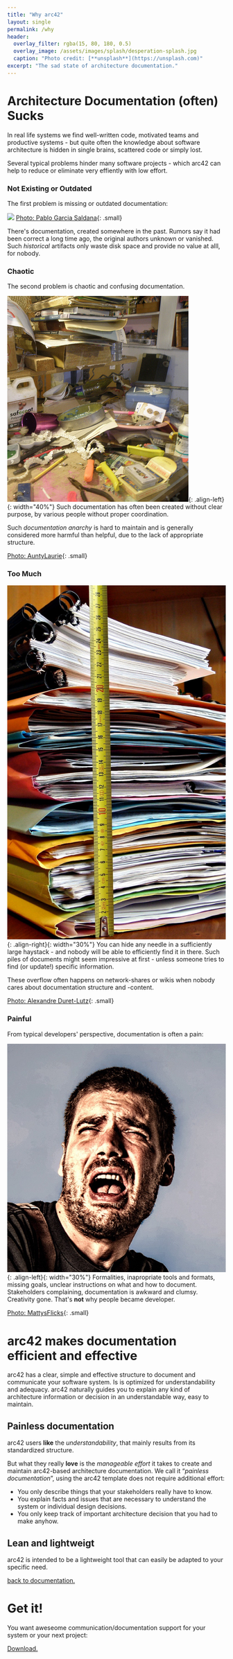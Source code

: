 ```yaml
---
title: "Why arc42"
layout: single
permalink: /why
header:
  overlay_filter: rgba(15, 80, 180, 0.5)
  overlay_image: /assets/images/splash/desperation-splash.jpg
  caption: "Photo credit: [**unsplash**](https://unsplash.com)"
excerpt: "The sad state of architecture documentation."
---
```


# Architecture Documentation (often) Sucks

In real life systems we find well-written code, motivated teams
and productive systems - but quite often the knowledge
about software architecture is hidden in single brains, scattered code
or simply lost.

Several typical problems hinder many software projects - which
arc42 can help to reduce or eliminate very effiently with low effort.

### Not Existing or Outdated
The first problem is missing or outdated documentation:

![](/assets/images/desert-junk.jpg)
[Photo: Pablo Garcia Saldana](https://unsplash.com/photos/I9qoPr82Csg){: .small}

There's documentation, created somewhere in the past. Rumors say it had been
correct a long time ago, the original authors unknown or vanished. Such _historical_
artifacts only waste disk space and provide no value at alll, for nobody.



### Chaotic
The second problem is chaotic and confusing documentation.

![](/assets/images/chaotic-desk.jpg){: .align-left}{: width="40%"}
Such documentation has often been created without clear purpose,
by various people without proper coordination.

Such _documentation anarchy_ is hard to maintain and is generally considered
more harmful than helpful, due to the lack of appropriate structure.

[Photo: AuntyLaurie](https://www.flickr.com/photos/auntylaurie/8239863846/){: .small}


### Too Much

![](/assets/images/document-pile.jpg){: .align-right}{: width="30%"}
You can hide any needle in a sufficiently large haystack - and nobody will
be able to efficiently find it in there.
Such piles of documents might seem impressive at first - unless someone tries
to find (or update!) specific information.

These overflow often happens on network-shares or wikis when nobody
cares about documentation structure and -content.

[Photo: Alexandre Duret-Lutz](https://www.flickr.com/photos/gadl/320300354/){: .small}


### Painful

From typical developers' perspective, documentation is often a pain:

![](/assets/images/painful.jpg){: .align-left}{: width="30%"}
Formalities, inapropriate tools and formats, missing goals,
unclear instructions on what and how to document. Stakeholders complaining,
documentation is awkward and clumsy. Creativity gone. That's **not** why people became developer.  

[Photo: MattysFlicks](https://www.flickr.com/photos/68397968@N07/9933927445/){: .small}


# arc42 makes documentation efficient and effective

arc42 has a clear, simple and effective structure to document and
communicate your software system. Is is optimized for understandability
and adequacy. arc42 naturally guides you to explain any kind of
architecture information or decision in an understandable way,
easy to maintain.


## Painless documentation

arc42 users **like** the _understandability_, that mainly results from its standardized
  structure.

But what they really **love** is the _manageable effort_ it takes to create and
maintain arc42-based architecture documentation. We call it “_painless documentation_”,
using the arc42 template does not require additional effort:

*	You only describe things that your stakeholders really have to know.
*	You explain facts and issues that are necessary to understand the system or
individual design decisions.
*	You only keep track of important architecture decision that you had to
make anyhow.

## Lean and lightweigt

arc42 is intended to be a lightweight tool that can easily be adapted to
your specific need.


<a href="/documentation" class="btn btn--info">back to documentation.</a>

# Get it!

You want aweseome communication/documentation support for your
system or your next project:

<a href="/download" class="btn btn--success">Download.</a>
